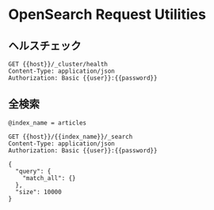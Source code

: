# OpenSearch Request Utilities

## ヘルスチェック

```http
GET {{host}}/_cluster/health
Content-Type: application/json
Authorization: Basic {{user}}:{{password}}
```

## 全検索

```http
@index_name = articles

GET {{host}}/{{index_name}}/_search
Content-Type: application/json
Authorization: Basic {{user}}:{{password}}

{
  "query": {
    "match_all": {}
  },
  "size": 10000
}
```
